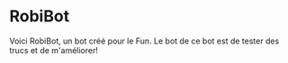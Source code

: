 # RobiBot
Voici RobiBot, un bot créé pour le Fun. Le bot de ce bot est de tester des trucs et de m'améliorer!
